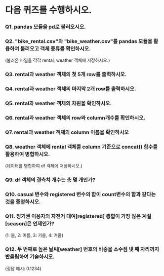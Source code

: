 # 다음 퀴즈를 수행하시오.

### Q1. pandas 모듈을 pd로 불러오시오.

### Q2. "bike_rental.csv"와 "bike_weather.csv"를 pandas 모듈을 활용하여 불러오고 객체 종류를 확인하시오.
(불러온 파일을 각각 rental, weather 객체에 저장하시오.)

### Q3. rental과 weather 객체의 첫 5개 row를 출력하시오.

### Q4. rental과 weather 객체의 마지막 2개 row를 출력하시오.

### Q5. rental과 weather 객체의 차원을 확인하시오.

### Q6. rental과 weather 객체의 row와 column개수를 확인하시오.

### Q7. rental과 weather 객체의 column 이름을 확인하시오

### Q8. weather 객체에 rental 객체를 column 기준으로 concat() 함수를 활용하여 병합하시오.
(데이터를 병합하여 df 객체에 저장하시오.)

### Q9. df 객체의 결측치 개수는 총 몇 개인가?
 
### Q10. casual 변수와 registered 변수의 합이 count변수의 합과 같다는 것을 증명하시오.

### Q11. 정기권 이용자의 자전거 대여[registered] 총합이 가장 많은 계절[season]은 언제인가?
(1: 봄, 2: 여름, 3: 가을, 4: 겨울)

### Q12. 두 번째로 높은 날씨[weather] 번호의 비중을 소수점 넷 째 자리까지 반올림하여 기술하시오.
(정답 예시: 0.1234)

